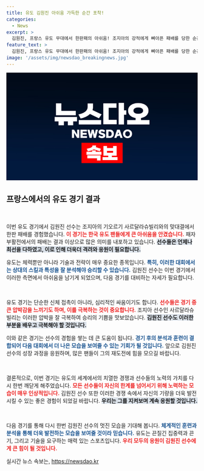 ```yaml
---
title: 유도 김원진 아쉬움 가득한 순간 포착!
categories:
  - News
excerpt: >
  김원진, 프랑스 유도 무대에서 한판패의 아쉬움! 조지아의 강적에게 뼈아픈 패배를 당한 순간을 담았다. 그의 다음 행보는?
feature_text: >
  김원진, 프랑스 유도 무대에서 한판패의 아쉬움! 조지아의 강적에게 뼈아픈 패배를 당한 순간을 담았다. 그의 다음 행보는?
image: '/assets/img/newsdao_breakingnews.jpg'
---
```


<p><img src="/assets/img/newsdao_breakingnews.jpg" alt="cryptoinkorea 속보" /></p>

<h2 data-ke-size="size26">프랑스에서의 유도 경기 결과</h2>

<p data-ke-size="size16">&nbsp;</p>

<p>이번 유도 경기에서 김원진 선수는 조지아의 기오르기 사르달라슈빌리와의 맞대결에서 한판 패배를 경험했습니다. <b><span style="color: #ee2323;">이 경기는 한국 유도 팬들에게 큰 아쉬움을 안겼습니다.</span></b> 패자부활전에서의 패배는 결과 이상으로 많은 의미를 내포하고 있습니다. <b><span style="background-color: #21538527;">선수들은 언제나 최선을 다하였고, 이로 인해 더욱더 격려와 응원이 필요합니다.</span></b> </p>

<p>유도는 체력뿐만 아니라 기술과 전략이 매우 중요한 종목입니다. <b><span style="color: #1a5490;">특히, 이러한 대회에서는 상대의 스킬과 특성을 잘 분석해야 승리할 수 있습니다.</span></b> 김원진 선수는 이번 경기에서 이러한 측면에서 아쉬움을 남기게 되었으며, 다음 경기를 대비하는 자세가 필요합니다.</p>

<p data-ke-size="size16">&nbsp;</p>

<p>유도 경기는 단순한 신체 접촉이 아니라, 심리적인 싸움이기도 합니다. <b><span style="color: #ee2323;">선수들은 경기 중 큰 압박감을 느끼기도 하며, 이를 극복하는 것이 중요합니다.</span></b> 조지아 선수인 사르달라슈빌리는 이러한 압박을 잘 극복하여 승리의 기쁨을 맛보았습니다. <b><span style="background-color: #21538527;">김원진 선수도 이러한 부분을 배우고 극복해야 할 것입니다.</span></b> </p>

<p>이와 같은 경기는 선수의 경험을 쌓는 데 큰 도움이 됩니다. <b><span style="color: #1a5490;">경기 후의 분석과 훈련이 결합되어 다음 대회에서 더 나은 모습을 보여줄 수 있는 기회가 될 것입니다.</span></b> 앞으로 김원진 선수의 성장 과정을 응원하며, 많은 팬들이 그의 재도전에 힘을 모으길 바랍니다.</p>

<p data-ke-size="size16">&nbsp;</p>

<p>결론적으로, 이번 경기는 유도의 세계에서의 치열한 경쟁과 선수들의 노력의 가치를 다시 한번 깨닫게 해주었습니다. <b><span style="color: #ee2323;">모든 선수들이 자신의 한계를 넘어서기 위해 노력하는 모습이 매우 인상적입니다.</span></b> 김원진 선수 또한 이러한 경쟁 속에서 자신의 기량을 더욱 발전시킬 수 있는 좋은 경험이 되었길 바랍니다. <b><span style="background-color: #21538527;">우리는 그를 지켜보며 계속 응원할 것입니다.</span></b> </p>

<p data-ke-size="size16">&nbsp;</p>

<p>다음 경기를 통해 다시 한번 김원진 선수의 멋진 모습을 기대해 봅니다. <b><span style="color: #1a5490;">체계적인 훈련과 분석을 통해 더욱 발전하는 모습을 보여줄 것이라 믿습니다.</span></b> 유도는 끈질긴 집중력과 끈기, 그리고 기술을 요구하는 매력 있는 스포츠입니다. <b><span style="color: #ee2323;">우리 모두의 응원이 김원진 선수에게 큰 힘이 될 것입니다.</span></b></p>
실시간 뉴스 속보는, <a href="https://newsdao.kr" rel="dofollow">https://newsdao.kr</a>


